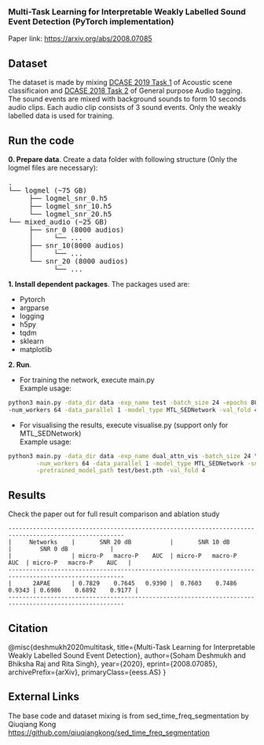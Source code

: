 ### Multi-Task Learning for Interpretable Weakly Labelled Sound Event Detection (PyTorch implementation)
Paper link: https://arxiv.org/abs/2008.07085

## Dataset
The dataset is made by mixing [DCASE 2019 Task 1](http://dcase.community/challenge2019/task-acoustic-scene-classification) of Acoustic scene classificaion and [DCASE 2018 Task 2](http://dcase.community/challenge2018/task-general-purpose-audio-tagging) of General purpose Audio tagging. The sound events are mixed with background sounds to form 10 seconds audio clips. Each audio clip consists of 3 sound events. Only the weakly labelled data is used for training.

## Run the code
**0. Prepare data**. Create a data folder with following structure (Only the logmel files are necessary):
<pre>
.
└── logmel (~75 GB)
     ├── logmel_snr_0.h5
     ├── logmel_snr_10.h5
     └── logmel_snr_20.h5   
└── mixed_audio (~25 GB)
     ├── snr_0 (8000 audios)
     │     └── ...
     ├── snr_10(8000 audios)
     │     └── ...
     └── snr_20 (8000 audios)
           └── ...
</pre>

**1. Install dependent packages**. The packages used are:
- Pytorch
- argparse
- logging
- h5py
- tqdm
- sklearn
- matplotlib

**2. Run**. <br>
- For training the network, execute main.py <br>
Example usage:
```bash
python3 main.py -data_dir data -exp_name test -batch_size 24 -epochs 80 -lr 1e-3 \
-num_workers 64 -data_parallel 1 -model_type MTL_SEDNetwork -val_fold 4 -snr 20 -alpha 0.001
```
- For visualising the results, execute visualise.py (support only for MTL_SEDNetwork) <br>
Example usage:
```bash
python3 main.py -data_dir data -exp_name dual_attn_vis -batch_size 24 \
        -num_workers 64 -data_parallel 1 -model_type MTL_SEDNetwork -snr 20 \
        -pretrained_model_path test/best.pth -val_fold 4
```
## Results
Check the paper out for full result comparison and ablation study
```
-------------------------------------------------------------------------------------------------------
|     Networks    |       SNR 20 dB           |       SNR 10 dB           |        SNR 0 dB            |  
|                 | micro-P   macro-P    AUC  | micro-P   macro-P    AUC  | micro-P   macro-P    AUC   |
-------------------------------------------------------------------------------------------------------
|      2APAE      | 0.7829    0.7645   0.9390 |  0.7603    0.7486  0.9343 | 0.6986    0.6892    0.9177 |
-------------------------------------------------------------------------------------------------------
```

## Citation
@misc{deshmukh2020multitask,
    title={Multi-Task Learning for Interpretable Weakly Labelled Sound Event Detection},
    author={Soham Deshmukh and Bhiksha Raj and Rita Singh},
    year={2020},
    eprint={2008.07085},
    archivePrefix={arXiv},
    primaryClass={eess.AS}
}

## External Links
The base code and dataset mixing is from sed_time_freq_segmentation by Qiuqiang Kong https://github.com/qiuqiangkong/sed_time_freq_segmentation
